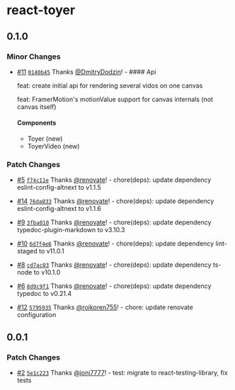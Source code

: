 # react-toyer

## 0.1.0

### Minor Changes

- [#11](https://github.com/AltNext/react-toyer/pull/11) [`0140b45`](https://github.com/AltNext/react-toyer/commit/0140b45ebfe0aa6e3b894298289b189a54771ca3) Thanks [@DmitryDodzin](https://github.com/DmitryDodzin)! - #### Api

  feat: create initial api for rendering several vidos on one canvas

  feat: FramerMotion's motionValue support for canvas internals (not canvas itself)

  #### Components

  - Toyer (new)
  - ToyerVideo (new)

### Patch Changes

- [#5](https://github.com/AltNext/react-toyer/pull/5) [`f74c11e`](https://github.com/AltNext/react-toyer/commit/f74c11efe531bb93f1427f35f8aced26272026cb) Thanks [@renovate](https://github.com/apps/renovate)! - chore(deps): update dependency eslint-config-altnext to v1.1.5

- [#14](https://github.com/AltNext/react-toyer/pull/14) [`76da033`](https://github.com/AltNext/react-toyer/commit/76da0337f72baa7a697214036a9de44e889edcf0) Thanks [@renovate](https://github.com/apps/renovate)! - chore(deps): update dependency eslint-config-altnext to v1.1.6

- [#9](https://github.com/AltNext/react-toyer/pull/9) [`3fba010`](https://github.com/AltNext/react-toyer/commit/3fba010e55010740331929ed78157e4884d83c76) Thanks [@renovate](https://github.com/apps/renovate)! - chore(deps): update dependency typedoc-plugin-markdown to v3.10.3

- [#10](https://github.com/AltNext/react-toyer/pull/10) [`6d7f4e6`](https://github.com/AltNext/react-toyer/commit/6d7f4e67478540c4bb59ab86e16642a0b8fc9e86) Thanks [@renovate](https://github.com/apps/renovate)! - chore(deps): update dependency lint-staged to v11.0.1

- [#8](https://github.com/AltNext/react-toyer/pull/8) [`cd7ac03`](https://github.com/AltNext/react-toyer/commit/cd7ac03a21378809aa62a5edfc7e80268e7cb769) Thanks [@renovate](https://github.com/apps/renovate)! - chore(deps): update dependency ts-node to v10.1.0

- [#6](https://github.com/AltNext/react-toyer/pull/6) [`8d9c9f1`](https://github.com/AltNext/react-toyer/commit/8d9c9f1be1b91dd80bae0226ce2e35b9a2c7af0f) Thanks [@renovate](https://github.com/apps/renovate)! - chore(deps): update dependency typedoc to v0.21.4

- [#12](https://github.com/AltNext/react-toyer/pull/12) [`5795935`](https://github.com/AltNext/react-toyer/commit/5795935d8c8f7d3f5c8c6d60f27c65ad508a6298) Thanks [@roikoren755](https://github.com/roikoren755)! - chore: update renovate configuration

## 0.0.1

### Patch Changes

- [#2](https://github.com/AltNext/react-toyer/pull/2) [`5e1c223`](https://github.com/AltNext/react-toyer/commit/5e1c223f0f8e77bab7452a99b40da119b5257d25) Thanks [@joni7777](https://github.com/joni7777)! - test: migrate to react-testing-library, fix tests
